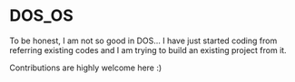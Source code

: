 DOS_OS
======

To be honest, I am not so good in DOS... I have just started coding from referring existing codes and I am trying to build an existing project from it. 

Contributions are highly welcome here :)
